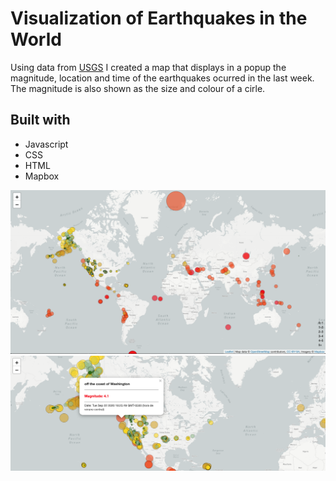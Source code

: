 # Visualization of Earthquakes in the World

Using data from [USGS](https://earthquake.usgs.gov/earthquakes/feed/v1.0/geojson.php) I created a map that displays in a popup the magnitude, location and time of the earthquakes ocurred in the last week. The magnitude is also shown as the size and colour of a cirle.


## Built with

* Javascript
* CSS
* HTML
* Mapbox

<img src = "map.png" width = 800>

<img src = "map2.png" width = 800>

